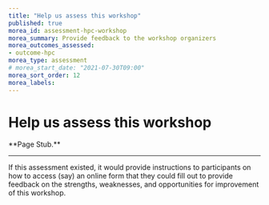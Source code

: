 ```yaml
---
title: "Help us assess this workshop"
published: true
morea_id: assessment-hpc-workshop
morea_summary: Provide feedback to the workshop organizers
morea_outcomes_assessed:
- outcome-hpc
morea_type: assessment
# morea_start_date: "2021-07-30T09:00"
morea_sort_order: 12
morea_labels:
---
```


# Help us assess this workshop

<div class="alert alert-danger mt-4" role="alert" markdown="1">
<i class="fa-solid fa-circle-exclamation fa-xl"></i> **Page Stub.**
<hr/>

If this assessment existed, it would provide instructions to participants on how to access (say) an online form that they could fill out to provide feedback on the strengths, weaknesses, and opportunities for improvement of this workshop.
</div>
